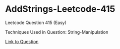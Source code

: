# AddStrings-Leetcode-415

Leetcode Question 415 (Easy)

Techniques Used in Question:
String-Manipulation

[Link to Question](https://leetcode.com/problems/add-strings/)
